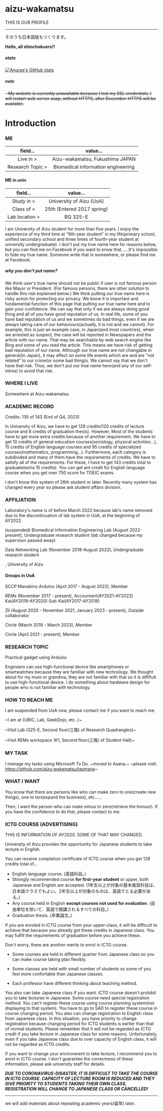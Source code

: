 # aizu-wakamatsu

THIS IS OUR PROFILE

---

そのうち日本語版もつくります。

**Hello, all shinchokuers!!**

##### stats
[![Anurag's GitHub stats](https://github-readme-stats.vercel.app/api?username=aizu-wakamatsu)](https://github.com/anuraghazra/github-readme-stats)

##### note

~~- My website is currently *unavailable* because I lost my SSL credentials. I will restart web server asap, without HTTPS, after December HTTPS will be available.~~

<!--~~- SSL will be available from XX Dec 2023. (re-taking SSL credentials)~~-->


# Introduction

### ME
|field...|value...|
|:-:|:-:|
|Live in >|Aizu-wakamatsu, Fukushima JAPAN|
|Research Topic >|Biomedical information engineering|

#### ME in univ
|field...|value...|
|:-:|:-:|
|Study in >|University of Aizu (UoA)|
|Class of >|25th (Entered 2017 spring)|
|Lab location >|RQ 325-E|


I am University of Aizu student for more than five years. I enjoy the experience of my third time at "6th-year student" in my life(primary school, unified secondary school and three times of fourth-year student at university undergraduate). I don't put my true name here for reasons below, but you can find me on Facebook if you want to know that......It's impossible to hide my true name. Someone write that in somewhere, or please find me at Facebook.

##### why you don't put name?

We think user's true name should not be public if user is not famous person like Mayor or President. (For famous persons, there are other solution to handle this risk explained below.) We think putting our true name here is risky action for protecting our privacy. We know it is important and fundamental function of this page that putting our true name here and to gain your confidence. We can say that only if we are always doing good thing and all of you have good reputation of us. In real life, some of you have bad reputation of us and we sometimes do bad things, even if we are always taking care of our behaviours(actually, it is not and we cannot). For example, this is just an example case, in Japan(and most countries), when we arrested as suspect, the case will be reported in Newspapers and the article with our name. That may be searchable by web search engine like Bing and some of you read the article. This means we have risk of getting bad reputation of our name. Although our true name are not changable in general(in Japan), it may affect on some life events which are and are "not related" to our crime(or some bad thing)s. We cannot say that we don't have that risk. Thus, we don't put our true name here(and any of our self-intros) to avoid that risk.

### WHERE I LIVE
Somewhere at Aizu-wakamatsu.<!-- You can see wonderful night view of downtown from the road near my house. There is also a hidden place to see fireworks festival.-->

### ACADEMIC RECORD

Credits: 135 of 143 (End of Q4, 2023)

In University of Aizu, we have to get 128 credits(120 credits of lecture course and 8 credits of graduation thesis). However, Most of the students have to get more extra credits because of another requirement. We have to get 10 credits of general education courses(sociology, physical activities...), 15 credits of English language courses and 95 credits of specialized courses(mathematics, programming...). Furthermore, each category is subdivided and many of them have the requirements of credits. We have to satisfy all of the requirements. For these, I have to get 143 credits total to graduate(extra 15 credits). You can get ant credit for English language course when you get over 750 score for TOEIC exams.

I don't know this system of 26th student or later. Recently many system has changed every year so please ask student affairs division.

### AFFILIATION

Laboratory's name is of before March 2022 because lab's name removed due to the discontinuation of lab system in UoA, at the beginning of AY2022.

(suspended) Biomedical Information Engineering Lab (August 2022-present), Undergraduate research student (lab changed because my supervisor passed away)

Data Networking Lab (November 2018-August 2022), Undergraduate research student

, University of Aizu

#### Groups in UoA

SCCP Manabino Arduino (April 2017 - August 2022), Member

REMs (November 2017 - present), Accountant(AY2021-AY2022) Kai(AY2019-AY2020) Sub-Kai(AY2017-AY2018)

Zli (August 2020 - November 2021, January 2023 - present), Outside collaborator

Circle (March 2019 - March 2023), Member

Circle (April 2021 - present), Member

### RESEARCH TOPIC
Practical gadget using Arduino
<!--
Main purpose of this research is to reduce the cost to buy useful device. Generally, useful device made by old technology is expensive. Then, we can replace them by the device using Arduino to reduce the cost. We know that the expensive device is suitable if we require higher precision, but when we use that in ordinary life, we don't need higher precision. we want to make the device with medium performance and lower cost.
-->

Engineers can use high-functional device like smartphones or smartwatches because they are familiar with new technology. We thought about for my mum or grandma, they are not familiar with that so it is diffifult to use high-functional device. I do something about hardware design for people who is not familiar with technology.

### HOW TO REACH ME

I am suspended from UoA now, please contact me if you want to reach me.

~I am at {UBIC, Lab, GeekDojo, etc..}~

~Visit Lab (325-E, Second floor(三階) of Research Quadrangles)~

~Visit REMs workspace (K1, Second floor(三階) of Student Hall)~
<!--
|🇬🇧|🇯🇵|
|:-:|:-:|
|second floor|third floor|
|first floor|second floor|
|ground floor|first floor|
-->
### MY TASK

I manage my tasks using Microsoft To Do.
~moved to Asana.~
~please visit: https://github.com/aizu-wakamatsu/tasmana~

### WHAT I WANT
You know that there are persons like who can make zero to one(create new things), one to ten(expand the business), etc......

Then, I want the person who can make minus to zero(retrieve the honour). If you have the confidence to do that, please contact to me.

### ICTG COURSE (ADVERTISING)
THIS IS INFORMATION OF AY2020. SOME OF THAT MAY CHANGED.

University of Aizu provides the opportunity for Japanese students to take lecture in English.

You can receive completion certificate of ICTG course when you get 128 credits total of...
- English language course. (英語科目。)
- Strongly recommended course **for first-year student** or upper, both Japanese and English are accepted. (1年生以上が対象の基本推奨科目は、日本語クラスでもよい。2年生以上が対象のものは、英語でとる必要がある。)
- Any course held in English **except courses not used for evaluation**. (自由単位を除いて、英語で開講されるすべての科目。)
- Graduation thesis. (卒業論文。)

If you are enroled in ICTG course from your upper-class, it will be difficult to achieve that because you already got these credits in Japanese class. You may fulfill the requirements of graduation before you achieve these.

Don't worry, there are another merits to enrol in ICTG course.

- Some courses are held in different quarter from Japanese class so you can make course taking plan flexibly.

- Some classes are held with small number of students so some of you feel more confortable than Japanese classes.

- Each professor have different thinking about teaching method.

You also can take Japanese class if you want. ICTG course doesn't prohibit you to take lectures in Japanese. Some course need special registration method. You can't register these course using course planning system(not displaying to that system). You have to go to SAD to register these course in course changing period. You also can change registration to English class from Japanese class. In this situation, you have priority to change registration because changing period for ICTG students is earlier than that of normal students. Please remember that it will not be regarded as ICTG credit if you take lecture in Japanese class for some reasons. Unfortunately, even if you take Japanese class due to over capacity of English class, it will not be regarded as ICTG credits.

If you want to change your environment to take lecture, I recommend you to enrol in ICTG course. I don't guarantee the correctness of these information, please ask university staff for details.

***DUE TO CORONAVIRUS-DISASTER, IT IS DIFFICULT TO TAKE THE COURSE IN ICTG COURSE. CAPACITY OF LECTURE ROOM IS REDUCED AND THEY GIVE PRIORITY TO STUDENTS TAKING THEIR OWN CLASS, REGISTRATION WILL CHANGE TO JAPANESE CLASS OR CANCELLED!***

---

we will add materials about repeating academic years(留年) later.
